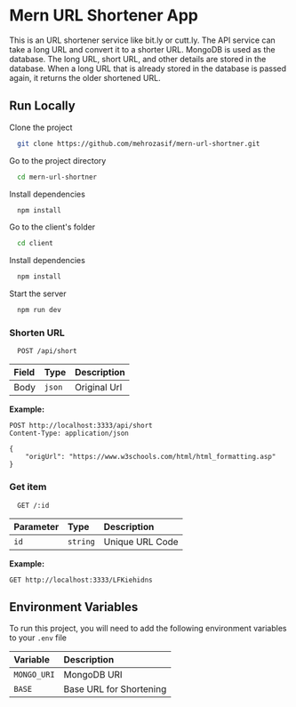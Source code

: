 # Mern URL Shortener App

This is an URL shortener service like bit.ly or cutt.ly. The API service can take a long URL and convert it to a shorter URL. MongoDB is used as the database. The long URL, short URL, and other details are stored in the database. When a long URL that is already stored in the database is passed again, it returns the older shortened URL.


## Run Locally

Clone the project

```bash
  git clone https://github.com/mehrozasif/mern-url-shortner.git
```

Go to the project directory

```bash
  cd mern-url-shortner
```

Install dependencies

```bash
  npm install
```

Go to the client's folder

```bash
  cd client
```

Install dependencies

```bash
  npm install
```

Start the server

```bash
  npm run dev
```

### Shorten URL

```http
  POST /api/short
```

| Field | Type   | Description  |
| :---- | :----- | :----------- |
| Body  | `json` | Original Url |

**Example:**

```http
POST http://localhost:3333/api/short
Content-Type: application/json

{
    "origUrl": "https://www.w3schools.com/html/html_formatting.asp"
}

```

### Get item

```http
  GET /:id
```

| Parameter | Type     | Description     |
| :-------- | :------- | :-------------- |
| `id`      | `string` | Unique URL Code |

**Example:**

```http
GET http://localhost:3333/LFKiehidns
```

## Environment Variables

To run this project, you will need to add the following environment variables to your `.env` file

| Variable    | Description             |
| :---------- | :---------------------- |
| `MONGO_URI` | MongoDB URI             |
| `BASE`      | Base URL for Shortening |
